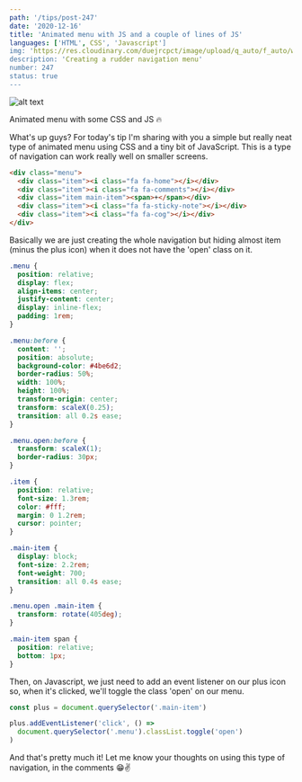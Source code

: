 ```yaml
---
path: '/tips/post-247'
date: '2020-12-16'
title: 'Animated menu with JS and a couple of lines of JS'
languages: ['HTML', CSS', 'Javascript']
img: 'https://res.cloudinary.com/duejrcpct/image/upload/q_auto/f_auto/w_1000/v1608134113/tips/247-1_pmxzxo.png'
description: 'Creating a rudder navigation menu'
number: 247
status: true
---
```


![alt text](https://res.cloudinary.com/duejrcpct/image/upload/q_auto/v1608134142/tips/247-2_yxbuf9.gif 'Ruder menu')

Animated menu with some CSS and JS 🔥

What's up guys?
For today's tip I'm sharing with you a simple but really neat type of animated menu using CSS and a tiny bit of JavaScript. This is a type of navigation can work really well on smaller screens.

```html
<div class="menu">
  <div class="item"><i class="fa fa-home"></i></div>
  <div class="item"><i class="fa fa-comments"></i></div>
  <div class="item main-item"><span>+</span></div>
  <div class="item"><i class="fa fa-sticky-note"></i></div>
  <div class="item"><i class="fa fa-cog"></i></div>
</div>
```

Basically we are just creating the whole navigation but hiding almost item (minus the plus icon) when it does not have the 'open' class on it.

```css
.menu {
  position: relative;
  display: flex;
  align-items: center;
  justify-content: center;
  display: inline-flex;
  padding: 1rem;
}

.menu:before {
  content: '';
  position: absolute;
  background-color: #4be6d2;
  border-radius: 50%;
  width: 100%;
  height: 100%;
  transform-origin: center;
  transform: scaleX(0.25);
  transition: all 0.2s ease;
}

.menu.open:before {
  transform: scaleX(1);
  border-radius: 30px;
}

.item {
  position: relative;
  font-size: 1.3rem;
  color: #fff;
  margin: 0 1.2rem;
  cursor: pointer;
}

.main-item {
  display: block;
  font-size: 2.2rem;
  font-weight: 700;
  transition: all 0.4s ease;
}

.menu.open .main-item {
  transform: rotate(405deg);
}

.main-item span {
  position: relative;
  bottom: 1px;
}
```

Then, on Javascript, we just need to add an event listener on our plus icon so, when it's clicked, we'll toggle the class 'open' on our menu.

```javascript
const plus = document.querySelector('.main-item')

plus.addEventListener('click', () =>
  document.querySelector('.menu').classList.toggle('open')
)
```

And that's pretty much it! Let me know your thoughts on using this type of navigation, in the comments 😁✌️
